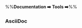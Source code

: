 <link rel="stylesheet" href="{{baseUrl}}/css/textbook.css">

<div class="website-content">

%%**Documentation :arrow_right: Tools :arrow_right:**%%

### AsciiDoc

<div id="main">

<include src="./what/topicPanel.md" />

</div>
</div>
